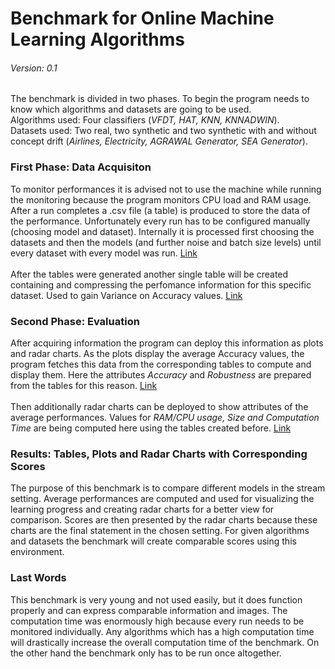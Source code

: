 # Benchmark for Online Machine Learning Algorithms
###### Version: 0.1
The benchmark is divided in two phases. To begin the program needs to know which algorithms and datasets are going to be used.<br>
Algorithms used: Four classifiers (<em>VFDT, HAT, KNN, KNNADWIN</em>).<br>
Datasets used: Two real, two synthetic and two synthetic with and without concept drift (<em>Airlines, Electricity, AGRAWAL Generator, SEA Generator</em>).

### First Phase: Data Acquisiton

To monitor performances it is advised not to use the machine while running the monitoring because the program monitors CPU load and RAM usage.
After a run completes a .csv file (a table) is produced to store the data of the performance. Unfortunately every run has to be configured manually (choosing model and dataset).
Internally it is processed first choosing the datasets and then the models (and further noise and batch size levels) until every dataset with every model was run.
[Link](stream_template.py)
<br>
<br>
After the tables were generated another single table will be created containing and compressing the perfomance information for this specific dataset. 
Used to gain Variance on Accuracy values. [Link](metric.py)

### Second Phase: Evaluation
After acquiring information the program can deploy this information as plots and radar charts.
As the plots display the average Accuracy values, the program fetches this data from the corresponding tables to compute and display them. 
Here the attributes <em>Accuracy</em> and <em>Robustness</em> are prepared from the tables for this reason. [Link](plots_template.py)
<br><br>
Then additionally radar charts can be deployed to show attributes of the average performances. Values for <em>RAM/CPU usage, Size and Computation Time</em> are being 
computed here using the tables created before. [Link](radar_chart_template.py)

### Results: Tables, Plots and Radar Charts with Corresponding Scores
The purpose of this benchmark is to compare different models in the stream setting. Average performances are computed and used for visualizing the learning progress
and creating radar charts for a better view for comparison. Scores are then presented by the radar charts because these charts are the final statement in the chosen setting.
For given algorithms and datasets the benchmark will create comparable scores using this environment.

### Last Words
This benchmark is very young and not used easily, but it does function properly and can express comparable information and images. 
The computation time was enormously high because every run needs to be monitored individually. Any algorithms which has a high computation time will drastically increase the
overall computation time of the benchmark. On the other hand the benchmark only has to be run once altogether. 
